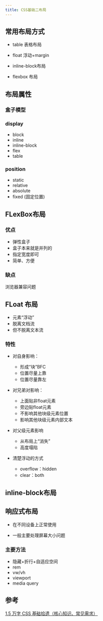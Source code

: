 ```yaml
---
title: CSS基础二布局
---
```


## 常用布局方式

- table 表格布局

- float 浮动+margin

- inline-block布局

- flexbox 布局

## 布局属性

### 盒子模型

### display

- block
- inline
- inline-block
- flex
- table

### position

- static
- relative
- absolute
- fixed (固定位置)

## FLexBox布局

### 优点

- 弹性盒子
- 盒子本来就是并列的
- 指定宽度即可
- 简单、方便

### 缺点

浏览器兼容问题

## FLoat 布局

- 元素“浮动”
- 脱离文档流
- 但不脱离文本流

### 特性

- 对自身影响：
    - 形成“块”BFC
    - 位置尽量上靠
    - 位置尽量靠左

- 对兄弟对影响：
    - 上面贴非float元素
    - 旁边贴float元素
    - 不影响其他块级元素位置
    - 影响其他块级元素内部文本

- 对父级元素影响
    - 从布局上“消失”
    - 高度塌陷

- 清楚浮动的方式
    - overflow：hidden
    - clear：both

## inline-block布局

## 响应式布局

- 在不同设备上正常使用

- 一般主要处理屏幕大小问题

### 主要方法

- 隐藏+折行+自适应空间
- rem
- vw/vh
- viewport
- media query


## 参考

[1.5 万字 CSS 基础拾遗（核心知识、常见需求）](https://juejin.cn/post/6941206439624966152)


